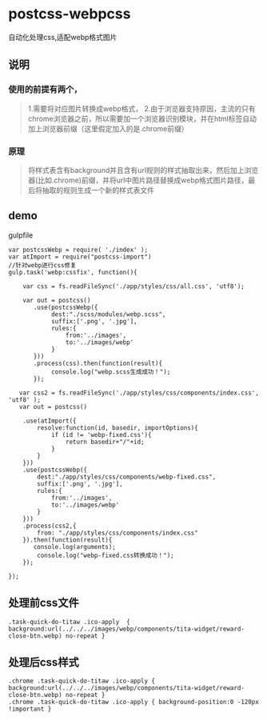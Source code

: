 # postcss-webpcss
自动化处理css,适配webp格式图片

## 说明
### 使用的前提有两个，
> 1.需要将对应图片转换成webp格式，
> 2.由于浏览器支持原因，主流的只有chrome浏览器之前，所以需要加一个浏览器识别模块，并在html标签自动加上浏览器前缀（这里假定加入的是.chrome前缀）

### 原理
> 将样式表含有background并且含有url规则的样式抽取出来，然后加上浏览器(比如.chrome)前缀，并将url中图片路径替换成webp格式图片路径，最后将抽取的规则生成一个新的样式表文件

## demo
gulpfile
```
var postcssWebp = require( './index' );
var atImport = require("postcss-import")
//针对webp进行css修复
gulp.task('webp:cssfix', function(){
   
    var css = fs.readFileSync('./app/styles/css/all.css', 'utf8');
    
    var out = postcss()
       .use(postcssWebp({
            dest:"./scss/modules/webp.scss",
            suffix:['.png', '.jpg'],
            rules:{
                from:'../images',
                to:'../images/webp'
            }
       }))
       .process(css).then(function(result){
            console.log("webp.scss生成成功！");
       });

   var css2 = fs.readFileSync('./app/styles/css/components/index.css', 'utf8' );
   var out = postcss()
  
    .use(atImport({
        resolve:function(id, basedir, importOptions){
            if (id != 'webp-fixed.css'){
                return basedir+"/"+id;
            }
        }
    }))
    .use(postcssWebp({
        dest:"./app/styles/css/components/webp-fixed.css",
        suffix:['.png', '.jpg'],
        rules:{
            from:'../images',
            to:'../images/webp'
        }
    }))
    .process(css2,{
        from: "./app/styles/css/components/index.css"
    }).then(function(result){
       console.log(arguments);
        console.log("webp-fixed.css转换成功！");
    });
  
});
```

## 处理前css文件
```
.task-quick-do-titaw .ico-apply  { background:url(../../../images/webp/components/tita-widget/reward-close-btn.webp) no-repeat }
```
## 处理后css样式
```
.chrome .task-quick-do-titaw .ico-apply { background:url(../../../images/webp/components/tita-widget/reward-close-btn.webp) no-repeat }
.chrome .task-quick-do-titaw .ico-apply { background-position:0 -120px !important }
```
